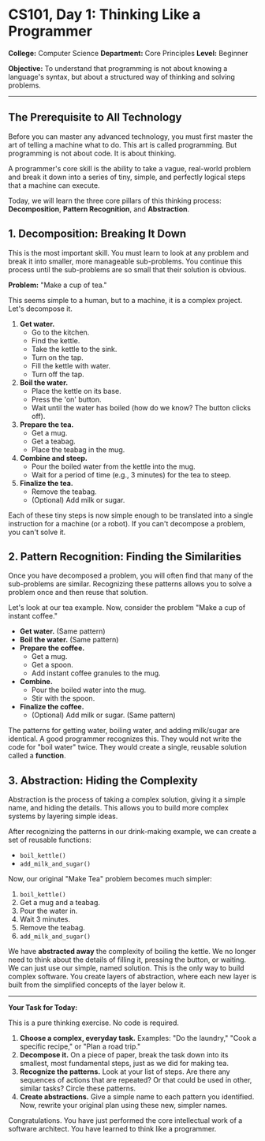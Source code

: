 # CS101, Day 1: Thinking Like a Programmer

**College:** Computer Science
**Department:** Core Principles
**Level:** Beginner

**Objective:** To understand that programming is not about knowing a language's syntax, but about a structured way of thinking and solving problems.

---

## The Prerequisite to All Technology

Before you can master any advanced technology, you must first master the art of telling a machine what to do. This art is called programming. But programming is not about code. It is about thinking.

A programmer's core skill is the ability to take a vague, real-world problem and break it down into a series of tiny, simple, and perfectly logical steps that a machine can execute.

Today, we will learn the three core pillars of this thinking process: **Decomposition**, **Pattern Recognition**, and **Abstraction**.

## 1. Decomposition: Breaking It Down

This is the most important skill. You must learn to look at any problem and break it into smaller, more manageable sub-problems. You continue this process until the sub-problems are so small that their solution is obvious.

**Problem:** "Make a cup of tea."

This seems simple to a human, but to a machine, it is a complex project. Let's decompose it.

1.  **Get water.**
    *   Go to the kitchen.
    *   Find the kettle.
    *   Take the kettle to the sink.
    *   Turn on the tap.
    *   Fill the kettle with water.
    *   Turn off the tap.
2.  **Boil the water.**
    *   Place the kettle on its base.
    *   Press the 'on' button.
    *   Wait until the water has boiled (how do we know? The button clicks off).
3.  **Prepare the tea.**
    *   Get a mug.
    *   Get a teabag.
    *   Place the teabag in the mug.
4.  **Combine and steep.**
    *   Pour the boiled water from the kettle into the mug.
    *   Wait for a period of time (e.g., 3 minutes) for the tea to steep.
5.  **Finalize the tea.**
    *   Remove the teabag.
    *   (Optional) Add milk or sugar.

Each of these tiny steps is now simple enough to be translated into a single instruction for a machine (or a robot). If you can't decompose a problem, you can't solve it.

## 2. Pattern Recognition: Finding the Similarities

Once you have decomposed a problem, you will often find that many of the sub-problems are similar. Recognizing these patterns allows you to solve a problem once and then reuse that solution.

Let's look at our tea example. Now, consider the problem "Make a cup of instant coffee."

*   **Get water.** (Same pattern)
*   **Boil the water.** (Same pattern)
*   **Prepare the coffee.**
    *   Get a mug.
    *   Get a spoon.
    *   Add instant coffee granules to the mug.
*   **Combine.**
    *   Pour the boiled water into the mug.
    *   Stir with the spoon.
*   **Finalize the coffee.**
    *   (Optional) Add milk or sugar. (Same pattern)

The patterns for getting water, boiling water, and adding milk/sugar are identical. A good programmer recognizes this. They would not write the code for "boil water" twice. They would create a single, reusable solution called a **function**.

## 3. Abstraction: Hiding the Complexity

Abstraction is the process of taking a complex solution, giving it a simple name, and hiding the details. This allows you to build more complex systems by layering simple ideas.

After recognizing the patterns in our drink-making example, we can create a set of reusable functions:

*   `boil_kettle()`
*   `add_milk_and_sugar()`

Now, our original "Make Tea" problem becomes much simpler:

1.  `boil_kettle()`
2.  Get a mug and a teabag.
3.  Pour the water in.
4.  Wait 3 minutes.
5.  Remove the teabag.
6.  `add_milk_and_sugar()`

We have **abstracted away** the complexity of boiling the kettle. We no longer need to think about the details of filling it, pressing the button, or waiting. We can just use our simple, named solution. This is the only way to build complex software. You create layers of abstraction, where each new layer is built from the simplified concepts of the layer below it.

---

**Your Task for Today:**

This is a pure thinking exercise. No code is required.

1.  **Choose a complex, everyday task.** Examples: "Do the laundry," "Cook a specific recipe," or "Plan a road trip."
2.  **Decompose it.** On a piece of paper, break the task down into its smallest, most fundamental steps, just as we did for making tea.
3.  **Recognize the patterns.** Look at your list of steps. Are there any sequences of actions that are repeated? Or that could be used in other, similar tasks? Circle these patterns.
4.  **Create abstractions.** Give a simple name to each pattern you identified. Now, rewrite your original plan using these new, simpler names.

Congratulations. You have just performed the core intellectual work of a software architect. You have learned to think like a programmer.
